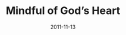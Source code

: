 ---
title: "Mindful of God’s Heart"
speaker: "Paul Horng"
date: "2011-11-13"
sermonUrl: "//35.190.93.184/sermons/20111112_sunday_paul_horng_mindful_of_gods_heart.mp3"
---